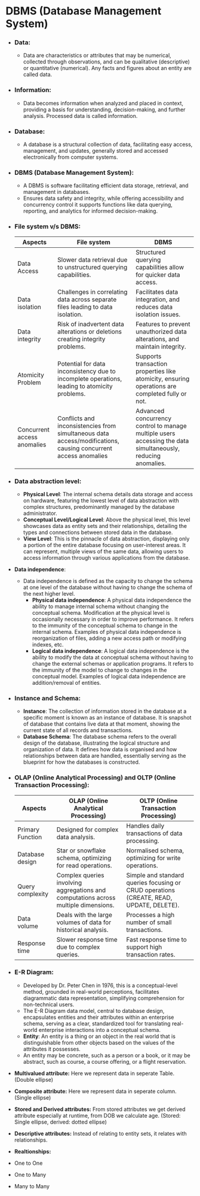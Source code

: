 # DBMS (Database Management System)
+ ### Data:
  - Data are characteristics or attributes that may be numerical, collected through observations, and can be qualitative (descriptive) or quantitative (numerical). Any facts and figures about an entity are called data.

+ ### Information:
  - Data becomes information when analyzed and placed in context, providing a basis for understanding, decision-making, and further analysis. Processed data is called information.

+ ### Database:
  - A database is a structural collection of data, facilitating easy access, management, and updates, generally stored and accessed electronically from computer systems.

+ ### DBMS (Database Management System):
  - A DBMS is software facilitating efficient data storage, retrieval, and management in databases.
  - Ensures data safety and integrity, while offering accessibility and concurrency control it supports functions like data querying, reporting, and analytics for informed decision-making.

+ ### File system v/s DBMS:
    | Aspects | File system | DBMS |
    |---|---|---|
    | Data Access | Slower data retrieval due to unstructured querying capabilities. | Structured querying capabilities allow for quicker data access. |
    | Data isolation | Challenges in correlating data across separate files leading to data isolation. | Facilitates data integration, and reduces data isolation issues. |
    | Data integrity | Risk of inadvertent data alterations or deletions creating integrity problems. | Features to prevent unauthorized data alterations, and maintain integrity.
    | Atomicity Problem | Potential for data inconsistency due to incomplete operations, leading to atomicity problems. | Supports transaction properties like atomicity, ensuring operations are completed fully or not. |
    | Concurrent access anomalies | Conflicts and inconsistencies from simultaneous data access/modifications, causing concurrent access anomalies | Advanced concurrency control to manage multiple users accessing the data simultaneously, reducing anomalies.

+ ### Data abstraction level:
  - **Physical Level**: The internal schema details data storage and access on hardware, featuring the lowest level of data abstraction with complex structures, predominantly managed by the database administrator.
  - **Conceptual Level/Logical Level**: Above the physical level, this level showcases data as entity sets and their relationships, detailing the types and connections between stored data in the database.
  - **View Level**: This is the pinnacle of data abstraction, displaying only a portion of the entire database focusing on user-interest areas. It can represent, multiple views of the same data, allowing users to access information through various applications from the database.

- **Data independence**:
    - Data independence is defined as the capacity to change the schema at one level of the database without having to change the schema of the next higher level.
      - **Physical data independence**: A physical data independence the ability to manage internal schema without changing the conceptual schema. Modification at the physical level is occasionally necessary in order to improve performance. It refers to the immunity of the conceptual schema to change in the internal schema. Examples of physical data independence is reorganization of files, adding a new access path or modifying indexes, etc.
      - **Logical data independence**: A logical data independence is the ability to modify the data at conceptual schema without having to change the external schemas or application programs. It refers to the immunity of the model to change to changes in the conceptual model. Examples of logical data independence are addition/removal of entities.

- ### Instance and Schema:
    - **Instance**: The collection of information stored in the database at a specific moment is known as an instance of database. It is snapshot of database that contains live data at that moment, showing the current state of all records and transactions.
    - **Database Schema**: The database schema refers to the overall design of the database, illustrating the logical structure and organization of data. It defines how data is organised and how relationships between data are handled, essentially serving as the blueprint for how the databases is constructed.


+ ### OLAP (Online Analytical Processing) and OLTP (Online Transaction Processing):
    | Aspects | OLAP (Online Analytical Processing) | OLTP (Online Transaction Processing) |
    |---|---|---|
    | Primary Function | Designed for complex data analysis. | Handles daily transactions of data processing. |
    | Database design | Star or snowflake schema, optimizing for read operations. | Normalised schema, optimizing for write operations. |
    | Query complexity | Complex queries involving aggregations and computations across multiple dimensions. | Simple and standard queries focusing or CRUD operations (CREATE, READ, UPDATE, DELETE). |
    | Data volume | Deals with the large volumes of data for historical analysis. | Processes a high number of small transactions. |
    | Response time | Slower response time due to complex queries. | Fast response time to support high transaction rates. |


+ ### E-R Diagram:
  + Developed by Dr. Peter Chen in 1976, this is a conceptual-level method, grounded in real-world perceptions, facilitates diagrammatic data representation, simplifying comprehension for non-technical users.
  + The E-R Diagram data model, central to database design, encapsulates entities and their attributes within an enterprise schema, serving as a clear, standardized tool for translating real-world enterprise interactions into a conceptual schema.
  + **Entity**: An entity is a thing or an object in the real world that is distinguishable from other objects based on the values of the attributes it possesses.
  + An entity may be concrete, such as a person or a book, or it may be abstract, such as course, a course offering, or a flight reservation.

+ **Multivalued attribute:** Here we represent data in seperate Table. (Double ellipse)
+ **Composite attribute:** Here we represent data in seperate column. (Single ellipse)
+  **Stored and Derived attributes:** From stored attributes we get derived attribute especially at runtime, from DOB we calculate age. (Stored: Single ellipse, derived: dotted ellipse)
+  **Descriptive attributes:** Instead of relating to entity sets, it relates with relationships.
+  **Realtionships:**
  + One to One
  + One to Many
  + Many to Many
